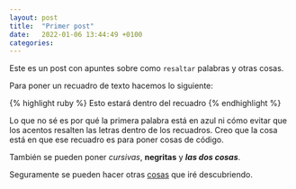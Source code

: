 ```yaml
---
layout: post
title:  "Primer post"
date:   2022-01-06 13:44:49 +0100
categories:
---
```

Este es un post con apuntes sobre como `resaltar` palabras y otras cosas.

Para poner un recuadro de texto hacemos lo siguiente:

{% highlight ruby %}
Esto estará dentro del recuadro
{% endhighlight %}

Lo que no sé es por qué la primera palabra está en azul ni cómo evitar que los acentos resalten las letras dentro de los recuadros.
Creo que la cosa está en que ese recuadro es para poner cosas de código.

También se pueden poner *cursivas*, **negritas** y ***las dos cosas***.

Seguramente se pueden hacer otras [cosas](https://kramdown.gettalong.org/quickref.html) que iré descubriendo.
